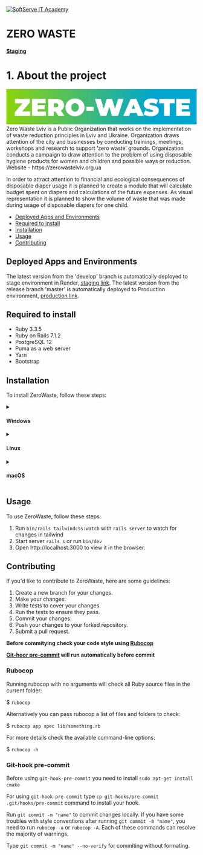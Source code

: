 <a href="https://softserve.academy/"><img src="https://s.057.ua/section/newsInternalIcon/upload/images/news/icon/000/050/792/vnutr_5ce4f980ef15f.jpg" title="SoftServe IT Academy" alt="SoftServe IT Academy"></a>

# ZERO WASTE

#### [Staging](https://zero-waste-staging.onrender.com/)

# 1. About the project

<img src='logo.jpg' alt='zero-waste'>
Zero Waste Lviv is a Public Organization that works on the implementation of waste reduction principles in Lviv and Ukraine. Organization draws attention of the city and businesses by conducting trainings, meetings, workshops and research to support ‘zero waste’ grounds. Organization conducts a campaign to draw attention to the problem of using disposable hygiene products for women and children and possible ways or reduction. Website - https://zerowastelviv.org.ua

In order to attract attention to financial and ecological consequences of disposable diaper usage it is planned to create a module that will calculate budget spent on diapers and calculations of the future expenses. As visual representation it is planned to show the volume of waste that was made during usage of disposable diapers for one child.

- [Deployed Apps and Environments](#deployed-apps-and-environments)
- [Required to install](#required-to-install)
- [Installation](#installation)
- [Usage](#usage)
- [Contributing](#contributing)

## Deployed Apps and Environments

The latest version from the 'develop' branch is automatically deployed to stage environment in Render, [staging link](https://zero-waste-staging.onrender.com/).
The latest version from the release branch 'master' is automatically deployed to Production environment, [production link](http://calc.zerowastelviv.org.ua/).

## Required to install

- Ruby 3.3.5
- Ruby on Rails 7.1.2
- PostgreSQL 12
- Puma as a web server
- Yarn
- Bootstrap
  
## Installation

 To install ZeroWaste, follow these steps:

<details>
  <summary> <h4>Windows</h4> </summary>

  First of all you need RVM to setup project. For the operating system Windows the optimal solution is to use <a href="https://docs.microsoft.com/en-us/windows/wsl/">WSL 2</a>.
   
  **1. Clone the repository:**
  
  $ `git clone https://github.com/ita-social-projects/ZeroWaste.git`
  
  **2. Navigate to the project directory:**
  
  $ `cd project-title`
  
  **3. Install the following libraries for image pocessing:**
  
  `sudo apt install imagemagick`
  
  `sudo apt install libvips42`
  
  **4. Install all of a project's dependencies:**
 
  $ `bin/setup`
  or
  $ `bundle install`
  
  **5. Install PostgresSQL**

  To check if PostgreSQL is installed and running correctly run `sudo systemctl status postgresql`
 
  | Status  | Next step |
  | ------------- | ------------- |
  | Not installed  | <a href="https://www.postgresql.org/download/">Install PostgreSQL</a> for your operating system or subsystem. You can familiarize yourself with <a href="https://www.postgresql.org/docs/">PostgreSQL documentation</a>.|
  | Installed but inactive | Start PostgreSQL `sudo systemctl start postgresql` |
  | Installed and avtive | Move to the next step. |

  **6. Database configure**
 
  In your local machine in cloned project in config folder rename database.yml.sample to database.yml. Make sure that the user and password match the data in this file. Port may be changed.
  
  For further work, make sure that you have a user 'postgres' with proper password. 
  Create database:
  $ `sudo su postgres`
  $ `CREATE DATABASE zero_waste_development;`
  $ `CREATE DATABASE zero_waste_test;`
  
  If you're having trouble authenticating, you may need to reset your password. You can <a href="https://stackoverflow.com/questions/55038942/fatal-password-authentication-failed-for-user-postgres-postgresql-11-with-pg">read</a> instruction how to do it.
  
  To update databases run:

  $ `rake db:migrate`
  
  $ `rake db:reset` can resolve some errors connected with database.
  
  **7. Install Redis**
  
  You need Redis for correct work.
  <a href="https://redis.io/docs/getting-started/">Install Redis</a> for your operating system or subsystem. You can familiarize yourself with
  <a href="https://redis.io/docs//">Redis documentation</a>.

  ```
  curl -fsSL https://packages.redis.io/gpg | sudo gpg --dearmor -o /usr/share/keyrings/redis-archive-keyring.gpg
  
  echo "deb [signed-by=/usr/share/keyrings/redis-archive-keyring.gpg] https://packages.redis.io/deb $(lsb_release -cs) main" | sudo tee /etc/apt/sources.list.d/redis.list
  
  sudo apt-get update
  sudo apt-get install redis
  ```

  Lastly, start the Redis server like so:

  $ `sudo service redis-server start`
  
  To check if it is installed and running correctly run `sudo systemctl status redis-server`

  **8. Install Yarn**
  
  You can read more about yarn there:
  <a href="https://classic.yarnpkg.com/lang/en/docs/">yarn documentation</a>.

  For Windows doqnload the <a href="https://classic.yarnpkg.com/lang/en/docs/install/#windows-stable">yarn installer</a>.
  
  This will give you a .msi file that when run will walk you through installing Yarn on Windows.

  If you use the installer you will first need to install Node.js.
   
 **9. Install Sidekiq**
  Simple, efficient background processing for Ruby. You can read more about sidekiq there:
  <a href="https://github.com/mperham/sidekiq">Sidekiq documentation</a>. 
  Installation:
  $ `bundle add sidekiq`
  
**First run**
  1. Ensure that postgresql and redis are running
  2. Run `rails assets:precompile` to precompile assets
  3. Run `bin/rails tailwindcss:watch` with `rails server` to watch for changes in tailwind and start server or run `bin/dev`

**Access the application**
 Open http://localhost:3000 to view it in the browser.
  
  Solutions when an errors occurs:
  <a href="https://stackoverflow.com/questions/15301826/psql-fatal-role-postgres-does-not-exist">psql: FATAL: role "postgres" does not exist</a>
</details>

<details>
  <summary> <h4>Linux</h4> </summary>
  First, ensure RVM is installed for Ruby management. You can install RVM by following the official RVM installation guide. Make sure to follow any instructions for setting up your shell.

 **1. Clone the repository:**
  
  $ `git clone https://github.com/ita-social-projects/ZeroWaste.git`
  
  **2. Navigate to the project directory:**
  
  $ `cd project-title`
  
  **3. Install the following libraries for image pocessing:**
  
  `sudo apt install imagemagick`
  
  `sudo apt install libvips42`
  
  **4. Install all of a project's dependencies:**
 
  $ `bin/setup`
  or
  $ `bundle install`
  
  **5. Install PostgresSQL**

  Ensure PostgreSQL is installed and active:

  ```
  sudo apt update
  sudo apt install postgresql postgresql-contrib
  ```

  To check if PostgreSQL is running: `sudo systemctl status postgresql`
 
  | Status  | Next step |
  | ------------- | ------------- |
  | Not installed  | <a href="https://www.postgresql.org/download/">Install PostgreSQL</a> for your operating system or subsystem. You can familiarize yourself with <a href="https://www.postgresql.org/docs/">PostgreSQL documentation</a>.|
  | Installed but inactive | Start PostgreSQL `sudo systemctl start postgresql` |
  | Installed and avtive | Move to the next step. |

  **6. Database configuration**
 
  In the config folder, rename database.yml.sample to database.yml. Update it with your PostgreSQL username and password, and adjust the port if necessary.

  To set up the database:

  ```
  sudo -u postgres psql -c "CREATE DATABASE zero_waste_development;"
  sudo -u postgres psql -c "CREATE DATABASE zero_waste_test;"
  ```
   
   If you're having trouble authenticating, you may need to reset your password. You can <a href="https://stackoverflow.com/questions/55038942/fatal-password-authentication-failed-for-user-postgres-postgresql-11-with-pg">read</a> instruction how to do it.
  
  Run Database migrations:

  $ `rake db:migrate`

  If issues arise, reset the database:
  
  $ `rake db:reset`
  
  **7. Install Redis**
  
  Install Redis for background job processing:
  <a href="https://redis.io/docs/getting-started/">Install Redis</a> for your operating system or subsystem. You can familiarize yourself with
  <a href="https://redis.io/docs//">Redis documentation</a>.

  ```
  sudo apt update
  sudo apt install redis
  ```

  Start the Redis server:

  $ `sudo service redis-server start`
  
  Verify Redis is active `sudo systemctl status redis-server`

  **8. Install Yarn**
  
  You can read more about yarn there:
  <a href="https://classic.yarnpkg.com/lang/en/docs/">yarn documentation</a>.
   
 **9. Install Sidekiq**
 
  Sidekiq handles background processing in Ruby. Install it with:
  <a href="https://github.com/mperham/sidekiq">Sidekiq documentation</a>. 
  
  Installation:
  
  $ `bundle add sidekiq`
  
  **First run**

    1. Confirm PostgreSQL and Redis are running.
    2. Run `rails assets:precompile` to precompile assets
    3. Run `bin/rails tailwindcss:watch` with `rails server` to watch for changes in tailwind and start server or run `bin/dev`

  **Access the application**
 Open http://localhost:3000 to view ZeroWaste in the browser.

  Solutions when an errors occurs:
  <a href="https://stackoverflow.com/questions/15301826/psql-fatal-role-postgres-does-not-exist">psql: FATAL: role "postgres" does not exist</a>  
</details>

<details>
  <summary> <h4>macOS</h4> </summary>
  
  First, ensure RVM is installed for Ruby management. You can install RVM by following the official RVM installation guide. Make sure to follow any instructions for setting up your shell.

 **1. Clone the repository:**
  
  $ `git clone https://github.com/ita-social-projects/ZeroWaste.git`
  
  **2. Navigate to the project directory:**
  
  $ `cd project-title`
  
  **3. Install the following libraries for image pocessing:**
  
  `brew install imagemagick`
  
  `brew install libvips42`
  
  **4. Install all of a project's dependencies:**
 
  $ `bin/setup`
  or
  $ `bundle install`
  
  **5. Install PostgresSQL**

  Ensure PostgreSQL is installed and active:

  ```
  brew install postgresql
  ```

  After installation, start PostgreSQL: `brew services start postgresql`

  **6. Database configuration**
 
  In the config folder, rename database.yml.sample to database.yml. 
  
  Update it with your PostgreSQL username and password, and adjust the port if necessary.

  ```
  psql -U postgres
  CREATE DATABASE zero_waste_development;
  CREATE DATABASE zero_waste_test;
  \q
  ```
   
   If you're having trouble authenticating, you may need to reset your password. You can <a href="https://stackoverflow.com/questions/55038942/fatal-password-authentication-failed-for-user-postgres-postgresql-11-with-pg">read</a> instruction how to do it.
  
  Run Database migrations:

  $ `rake db:migrate`

  If issues arise, reset the database:
  
  $ `rake db:reset`
  
  **7. Install Redis**
  
  Install Redis for background tasks processing:
  <a href="https://redis.io/docs/getting-started/">Install Redis</a> for your operating system or subsystem. You can familiarize yourself with
  <a href="https://redis.io/docs//">Redis documentation</a>.

  ```
  brew install redis
  ```

  Start the Redis service:

  $ `brew services start redis`

  **8. Install Yarn**
  
  You can read more about yarn there:
  <a href="https://classic.yarnpkg.com/lang/en/docs/">yarn documentation</a>.

  Install Yarn using Homebrew. You may need Node.js as well if it’s not installed.

  `brew install yarn`
   
 **9. Install Sidekiq**
 
  Sidekiq handles background processing in Ruby. Install it with:
  <a href="https://github.com/mperham/sidekiq">Sidekiq documentation</a>. 
  
  Installation:
  
  $ `bundle add sidekiq`
  
**First run**

  1. Confirm PostgreSQL and Redis are running.
  2. Run `rails assets:precompile` to precompile assets
  3. Run `bin/rails tailwindcss:watch` with `rails server` to watch for changes in tailwind and start server or run `bin/dev`

**Access the application**
 Open http://localhost:3000 to view ZeroWaste in the browser.
  
  Solutions when an errors occurs:
  <a href="https://stackoverflow.com/questions/15301826/psql-fatal-role-postgres-does-not-exist">psql: FATAL: role "postgres" does not exist</a>  
</details>


## Usage

To use ZeroWaste, follow these steps:
1. Run `bin/rails tailwindcss:watch` with `rails server` to watch for changes in tailwind
2. Start server `rails s` or run `bin/dev`
3. Open http://localhost:3000 to view it in the browser.

## Contributing

If you'd like to contribute to ZeroWaste, here are some guidelines:

1. Create a new branch for your changes.
2. Make your changes.
3. Write tests to cover your changes.
4. Run the tests to ensure they pass.
5. Commit your changes.
6. Push your changes to your forked repository.
7. Submit a pull request.

**Before commitying check your code style using [Rubocop](#rubocop)**

**[Git-hoor pre-commit](#git-hook-pre-commit) will run automatically before commit**

### Rubocop

Running rubocop with no arguments will check all Ruby source files in the current folder:

$ `rubocop`

Alternatively you can pass rubocop a list of files and folders to check:

$ `rubocop app spec lib/something.rb`

For more details check the available command-line options:

$ `rubocop -h`

### Git-hook pre-commit

Before using `git-hook-pre-commit` you need to install `sudo apt-get install cmake`

For using `git-hook-pre-commit` type `cp git-hooks/pre-commit .git/hooks/pre-commit` command to install your hook.

Run `git commit -m "name"` to commit changes locally.
If you have some troubles with style conventions after running `git commit -m "name"`, you need to run `rubocop -a` or `rubocop -A`. Each of these commands can resolve the majority of warnings.

Type `git commit -m "name" --no-verify` for commiting without formating.
